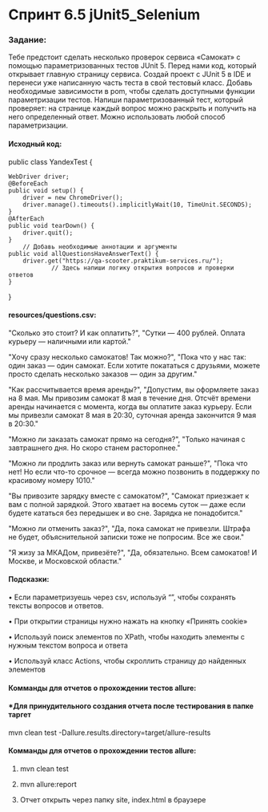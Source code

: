 # Спринт 6.5 jUnit5_Selenium
### Задание:

Тебе предстоит сделать несколько проверок сервиса «Самокат» с помощью параметризованных тестов JUnit 5.
Перед нами код, который открывает главную страницу сервиса. 
Создай проект с JUnit 5 в IDE и перенеси уже написанную часть теста в свой тестовый класс. Добавь необходимые зависимости в pom, чтобы сделать доступными функции параметризации тестов. 
Напиши параметризованный тест, который проверяет: на странице каждый вопрос можно раскрыть и получить на него определенный ответ.
Можно использовать любой способ параметризации.

#### Исходный код:

public class YandexTest {

    WebDriver driver;
    @BeforeEach
    public void setup() {
        driver = new ChromeDriver();
        driver.manage().timeouts().implicitlyWait(10, TimeUnit.SECONDS);
    }
    @AfterEach
    public void tearDown() {
        driver.quit();
    }
        // Добавь необходимые аннотации и аргументы
    public void allQuestionsHaveAnswerText() {
        driver.get("https://qa-scooter.praktikum-services.ru/");
                // Здесь напиши логику открытия вопросов и проверки ответов
    }
}

#### resources/questions.csv:

"Сколько это стоит? И как оплатить?", "Сутки — 400 рублей. Оплата курьеру — наличными или картой."

"Хочу сразу несколько самокатов! Так можно?", "Пока что у нас так: один заказ — один самокат. Если хотите покататься с друзьями, можете просто сделать несколько заказов — один за другим."

"Как рассчитывается время аренды?", "Допустим, вы оформляете заказ на 8 мая. Мы привозим самокат 8 мая в течение дня. Отсчёт времени аренды начинается с момента, когда вы оплатите заказ курьеру. Если мы привезли самокат 8 мая в 20:30, суточная аренда закончится 9 мая в 20:30."

"Можно ли заказать самокат прямо на сегодня?", "Только начиная с завтрашнего дня. Но скоро станем расторопнее."

"Можно ли продлить заказ или вернуть самокат раньше?", "Пока что нет! Но если что-то срочное — всегда можно позвонить в поддержку по красивому номеру 1010."

"Вы привозите зарядку вместе с самокатом?", "Самокат приезжает к вам с полной зарядкой. Этого хватает на восемь суток — даже если будете кататься без передышек и во сне. Зарядка не понадобится."

"Можно ли отменить заказ?", "Да, пока самокат не привезли. Штрафа не будет, объяснительной записки тоже не попросим. Все же свои."

"Я жизу за МКАДом, привезёте?", "Да, обязательно. Всем самокатов! И Москве, и Московской области."

#### Подсказки:
•	Если параметризуешь через csv, используй “”, чтобы сохранять тексты вопросов и ответов.

•	При открытии страницы нужно нажать на кнопку «Принять cookie»

•	Используй поиск элементов по XPath, чтобы находить элементы с нужным текстом вопроса и ответа

•	Используй класс Actions, чтобы скроллить страницу до найденных элементов

#### Комманды для отчетов о прохождении тестов allure:
#### *Для принудительного создания отчета после тестирования в папке таргет

mvn clean test -Dallure.results.directory=target/allure-results 

#### Комманды для отчетов о прохождении тестов allure:

1. mvn clean test

2. mvn allure:report

3. Отчет открыть через папку site, index.html в браузере








